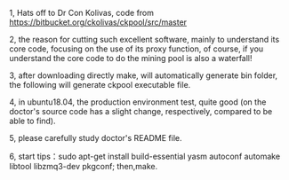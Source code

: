 1, Hats off to Dr Con Kolivas, code from https://bitbucket.org/ckolivas/ckpool/src/master  

2, the reason for cutting such excellent software, mainly to understand its core code, focusing on the use of its proxy function, of course, if you understand the core code to do the mining pool is also a waterfall!  

3, after downloading directly make, will automatically generate bin folder, the following will generate ckpool executable file.  

4, in ubuntu18.04, the production environment test, quite good (on the doctor's source code has a slight change, respectively, compared to be able to find).  

5, please carefully study doctor's README file.  

6, start tips：sudo apt-get install build-essential yasm autoconf automake libtool libzmq3-dev pkgconf; then,make.  






